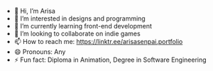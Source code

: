 - 👋 Hi, I’m Arisa
- 👀 I’m interested in designs and programming
- 🌱 I’m currently learning front-end development
- 💞️ I’m looking to collaborate on indie games
- 📫 How to reach me: https://linktr.ee/arisasenpai.portfolio
- 😄 Pronouns: Any
- ⚡ Fun fact: Diploma in Animation, Degree in Software Engineering

<!---
arisasenpai-portfolio/arisasenpai-portfolio is a ✨ special ✨ repository because its `README.md` (this file) appears on your GitHub profile.
You can click the Preview link to take a look at your changes.
--->
